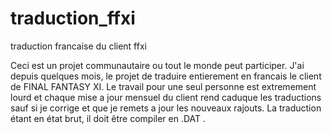 # traduction_ffxi
traduction francaise du client ffxi

Ceci est un projet communautaire ou tout le monde peut participer. J'ai depuis quelques mois, le projet de traduire entierement en francais le client de FINAL FANTASY XI. Le travail pour une seul personne est extremement lourd et chaque mise a jour mensuel du client rend caduque les traductions sauf si je corrige et que je remets a jour les nouveaux rajouts. La traduction étant en état brut, il doit être compiler en .DAT . 
